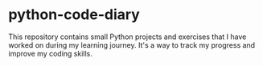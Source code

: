 # python-code-diary
This repository contains small Python projects and exercises that I have worked on during my learning journey. It's a way to track my progress and improve my coding skills.
